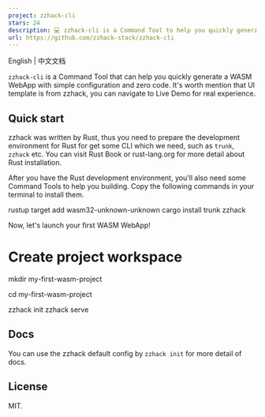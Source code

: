 ```yaml
---
project: zzhack-cli
stars: 24
description: 💻 zzhack-cli is a Command Tool to help you quickly generate a WASM WebApp with simple configuration and zero code
url: https://github.com/zzhack-stack/zzhack-cli
---
```


English | 中文文档

`zzhack-cli` is a Command Tool that can help you quickly generate a WASM WebApp with simple configuration and zero code. It's worth mention that UI template is from zzhack, you can navigate to Live Demo for real experience.

Quick start
-----------

zzhack was written by Rust, thus you need to prepare the development environment for Rust for get some CLI which we need, such as `trunk`, `zzhack` etc. You can visit Rust Book or rust-lang.org for more detail about Rust installation.

After you have the Rust development environment, you'll also need some Command Tools to help you building. Copy the following commands in your terminal to install them.

rustup target add wasm32-unknown-unknown
cargo install trunk zzhack

Now, let's launch your first WASM WebApp!

# Create project workspace
mkdir my-first-wasm-project

cd my-first-wasm-project

zzhack init
zzhack serve

Docs
----

You can use the zzhack default config by `zzhack init` for more detail of docs.

License
-------

MIT.
